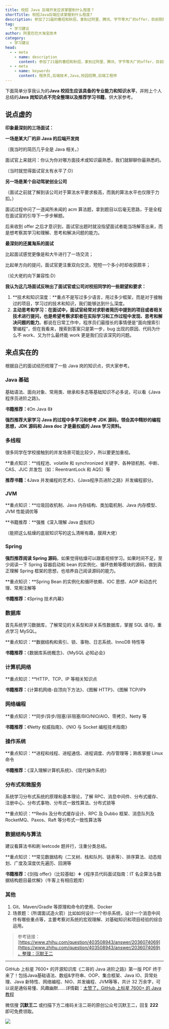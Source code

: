 ```yaml
---
title: 校招 Java 后端开发应该掌握到什么程度？
shortTitle: 校招Java后端应该掌握到什么程度?
description: 参加了21届的春招和秋招，拿到过阿里、腾讯、字节等大厂的offer，目前刚刚入职阿里淘系技术（Java后端开…
tag:
  - 学习建议
author: 阿里巴巴大淘宝技术 
category:
  - 学习建议
head:
  - - meta
    - name: description
      content: 参加了21届的春招和秋招，拿到过阿里、腾讯、字节等大厂的offer，目前刚刚入职阿里淘系技术（Java后端开…
  - - meta
    - name: keywords
      content: 程序员,后端技术,Java,校园招聘,后端工程师
---
```


下面简单分享我认为的**Java 校招生应该具备的专业能力和知识水平**，并附上个人总结的**Java 岗知识点不完全整理以及推荐学习书籍**，供大家参考。

## 说点虚的

**印象最深刻的三场面试：**

**一场是某大厂的非 Java 的后端开发岗**

（我当时的简历几乎全是 Java 相关。）

面试官上来就问：你认为你对哪方面技术或知识最熟悉，我们就聊聊你最熟悉的。

（当时就觉得面试官太有水平了:D）

**另一场是某个自动驾驶创业公司**

（面试之前就了解到该公司对于算法水平要求极高，而我的算法水平也仅限于力扣。）

面试过程中问了一道闻所未闻的 acm 算法题，拿到题目以后毫无思路，于是全程在面试官的引导下一步步解题。

后来收到 offer 之后才意识到，面试官出题时就没指望面试者能当场解答出来，而是想考察其学习和理解、思考和解决问题的能力。

**最深刻的还属淘系的面试**

比起面试感觉更像是和大牛进行了一场交流；

比起单方向的提问，面试官更注重双向交流，短短一个多小时却收获颇丰；

（论大佬的向下兼容性:D）

**我认为这几场面试反映出了面试官或公司对校招同学的一些期望和要求：**

1.  **技术和知识深度：**重点不是写过多少语言，用过多少框架，而是对于接触过的项目，学习过的技术和知识，我们能够达到什么深度。
2.  **主动思考和学习：**在面试中，面试官经常对求职者简历中提到的项目或者相关技术进行提问，也是希望考察求职者在实际学习和工作过程中**发现、思考和解决问题的能力**。都说在日常工作中，程序员们最擅长的事情便是“面向搜索引擎编程”，但在我看来，搜索到答案只是第一步，bug 出现的原因、代码为什么不 work、又为什么最终能 work 更是我们应该深究的问题。

来点实在的
---

根据自己的面试经历梳理了一些 Java 岗的知识点，供大家参考。


### Java 基础

基础语法、面向对象、常用类、继承和多态等基础知识不必多说，可以看《Java程序员进阶之路》。

**书籍推荐：**《On Java 8》

**强烈推荐大家学习 Java 的过程中多学习和参考 JDK 源码，领会其中精妙的编程思想，JDK 源码和 Java doc 才是最权威的 Java 学习资料。**

### 多线程

很多同学在学校接触到的并发场景可能比较少，所以要更加重视。

**重点知识：**线程池、volatile 和 synchronized 关键字、各种锁机制、中断、CAS、JUC 并发包（如：ReentrantLock 和 AQS）等

**推荐书籍：**《Java 并发编程的艺术》、《Java程序员进阶之路》并发编程部分。

### JVM

**重点知识：**垃圾回收机制、Java 内存结构、类加载机制、Java 内存模型、JVM 性能调优等

**书籍推荐：**强推《深入理解 Java 虚拟机》

（能把这么枯燥的底层知识写的这么清晰有趣，膜拜大佬）

### Spring

**强烈推荐阅读 Spring 源码**，如果觉得枯燥可以跟着视频学习。如果时间不足，至少阅读一下 Spring 容器启动和 bean 的实例化、循环依赖等模块的源码，做到真正理解 Spring 框架的思想，也培养自己阅读源码的能力。

**重点知识：**Spring Bean 的实例化和循环依赖、IOC 思想、AOP 和动态代理、常用注解等

**书籍推荐：**《Spring 技术内幕》

### 数据库

首先系统学习数据库，了解常见的关系型和非关系性数据库，掌握 SQL 语句，重点学习 MySQL。

**重点知识：**数据结构和索引、锁、事物、日志系统、InnoDB 特性等

**书籍推荐：**《数据库系统概念》、《MySQL 必知必会》

### 计算机网络

**重点知识：**HTTP、TCP、IP 等相关知识点

**书籍推荐：**《计算机网络-自顶向下方法》、《图解 HTTP》、《图解 TCP/IP》

### 网络编程

**重点知识：**同步/异步/阻塞/非阻塞/BIO/NIO/AIO、零拷贝、Netty 等

**书籍推荐：**《Netty 权威指南》、《NIO 与 Socket 编程技术指南》

### 操作系统

**重点知识：**进程和线程、进程通信、进程调度、内存管理等；熟练掌握 Linux 命令

**书籍推荐：**《深入理解计算机系统》、《现代操作系统》

### 分布式和微服务

系统学习分布式系统的原理和基本理论，了解 RPC、消息中间件、分布式缓存、注册中心、分布式事物、分布式一致性算法、分布式锁等

**重点知识：**Redis 及分布式缓存设计、RPC 及 Dubbo 框架、消息队列及 RocketMQ、Paxos、Raft 等分布式一致性算法等

### 数据结构与算法

建议看算法书和刷 leetcode 题并行，注重分类总结。

**重点知识：**常见数据结构（二叉树、栈和队列、链表等）、排序算法、动态规划、广度及深度优先遍历、回溯等

**书籍推荐：**《剑指 offer》（比较基础）➕《程序员代码面试指南：IT 名企算法与数据结构题目最优解》（牛客上有相应题库）

### 其他

1.  Git、Maven/Gradle 等原理和命令的使用、Docker
2.  场景题：（所谓面试造火箭）比如如何设计一个秒杀系统，设计一个消息中间件有哪些重点等，主要考察对系统的宏观理解、对基础知识和项目经验的综合运用。

> 参考链接：[https://www.zhihu.com/question/403508943/answer/2036074069](https://www.zhihu.com/question/403508943/answer/2036074069)，整理：沉默王二

----

GitHub 上标星 7600+ 的开源知识库《二哥的 Java 进阶之路》第一版 PDF 终于来了！包括Java基础语法、数组&字符串、OOP、集合框架、Java IO、异常处理、Java 新特性、网络编程、NIO、并发编程、JVM等等，共计 32 万余字，可以说是通俗易懂、风趣幽默……详情戳：[太赞了，GitHub 上标星 7600+ 的 Java 教程](https://tobebetterjavaer.com/overview/)


微信搜 **沉默王二** 或扫描下方二维码关注二哥的原创公众号沉默王二，回复 **222** 即可免费领取。

![](https://cdn.tobebetterjavaer.com/tobebetterjavaer/images/gongzhonghao.png)




